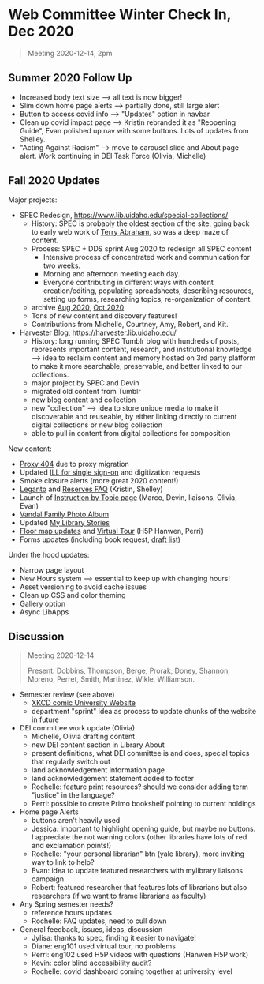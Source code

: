 # Web Committee Winter Check In, Dec 2020

> Meeting 2020-12-14, 2pm

## Summer 2020 Follow Up

- Increased body text size --> all text is now bigger!
- Slim down home page alerts --> partially done, still large alert
- Button to access covid info --> "Updates" option in navbar
- Clean up covid impact page --> Kristin rebranded it as "Reopening Guide", Evan polished up nav with some buttons. Lots of updates from Shelley.
- "Acting Against Racism" --> move to carousel slide and About page alert. Work continuing in DEI Task Force (Olivia, Michelle)

## Fall 2020 Updates

Major projects:

- SPEC Redesign, https://www.lib.uidaho.edu/special-collections/
    - History: SPEC is probably the oldest section of the site, going back to early web work of [Terry Abraham](https://www.lib.uidaho.edu/special-collections/t-abraham/), so was a deep maze of content.
    - Process: SPEC + DDS sprint Aug 2020 to redesign all SPEC content
        - Intensive process of concentrated work and communication for two weeks. 
        - Morning and afternoon meeting each day. 
        - Everyone contributing in different ways with content creation/editing, populating spreadsheets, describing resources, setting up forms, researching topics, re-organization of content.
    - archive [Aug 2020](https://web.archive.org/web/20200813195112/https://www.lib.uidaho.edu/special-collections/), [Oct 2020](https://web.archive.org/web/20201022085608/https://www.lib.uidaho.edu/special-collections/)
    - Tons of new content and discovery features!
    - Contributions from Michelle, Courtney, Amy, Robert, and Kit.
- Harvester Blog, https://harvester.lib.uidaho.edu/
    - History: long running SPEC Tumblr blog with hundreds of posts, represents important content, research, and institutional knowledge --> idea to reclaim content and memory hosted on 3rd party platform to make it more searchable, preservable, and better linked to our collections.
    - major project by SPEC and Devin
    - migrated old content from Tumblr 
    - new blog content and collection 
    - new "collection" --> idea to store unique media to make it discoverable and reuseable, by either linking directly to current digital collections or new blog collection
    - able to pull in content from digital collections for composition

New content:

- [Proxy 404](https://www.lib.uidaho.edu/proxy404.html) due to proxy migration
- Updated [ILL for single sign-on](https://www.lib.uidaho.edu/services/ill/) and digitization requests
- Smoke closure alerts (more great 2020 content!)
- [Leganto](https://www.lib.uidaho.edu/services/reserve/leganto.html) and [Reserves FAQ](https://www.lib.uidaho.edu/services/reserve/faq.html) (Kristin, Shelley)
- Launch of [Instruction by Topic page](https://www.lib.uidaho.edu/services/instruction/topics.html) (Marco, Devin, liaisons, Olivia, Evan)
- [Vandal Family Photo Album](https://www.lib.uidaho.edu/vfpa/)
- Updated [My Library Stories](https://www.lib.uidaho.edu/mylibrary/)
- [Floor map updates](https://www.lib.uidaho.edu/about/maps.html) and [Virtual Tour](https://www.lib.uidaho.edu/about/tour.html) (H5P Hanwen, Perri)
- Forms updates (including book request, [draft list](https://github.com/uidaholib/main-web-redesign_draft/blob/main/docs/forms-surveys.md))

Under the hood updates:

- Narrow page layout
- New Hours system --> essential to keep up with changing hours!
- Asset versioning to avoid cache issues
- Clean up CSS and color theming
- Gallery option
- Async LibApps

## Discussion 

> Meeting 2020-12-14
>
> Present: Dobbins, Thompson, Berge, Prorak, Doney, Shannon, Moreno, Perret, Smith, Martinez, Wikle, Williamson.

- Semester review (see above)
    - [XKCD comic University Website](https://xkcd.com/773/)
    - department "sprint" idea as process to update chunks of the website in future 
- DEI committee work update (Olivia)
    - Michelle, Olivia drafting content
    - new DEI content section in Library About
    - present definitions, what DEI committee is and does, special topics that regularly switch out
    - land acknowledgement information page
    - land acknowledgement statement added to footer
    - Rochelle: feature print resources? should we consider adding term "justice" in the language?
    - Perri: possible to create Primo bookshelf pointing to current holdings
- Home page Alerts 
    - buttons aren't heavily used
    - Jessica: important to highlight opening guide, but maybe no buttons. I appreciate the not warning colors (other libraries have lots of red and exclamation points!)
    - Rochelle: "your personal librarian" btn (yale library), more inviting way to link to help?
    - Evan: idea to update featured researchers with mylibrary liaisons campaign
    - Robert: featured researcher that features lots of librarians but also researchers (if we want to frame librarians as faculty)
- Any Spring semester needs?
    - reference hours updates
    - Rochelle: FAQ updates, need to cull down
- General feedback, issues, ideas, discussion
    - Jylisa: thanks to spec, finding it easier to navigate!
    - Diane: eng101 used virtual tour, no problems
    - Perri: eng102 used H5P videos with questions (Hanwen H5P work)
    - Kevin: color blind accessibility audit?
    - Rochelle: covid dashboard coming together at university level
